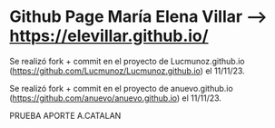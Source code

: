 # Github Page María Elena Villar --> https://elevillar.github.io/

Se  realizó fork + commit en el proyecto de Lucmunoz.github.io (https://github.com/Lucmunoz/Lucmunoz.github.io) el 11/11/23.

Se  realizó fork + commit en el proyecto de anuevo.github.io (https://github.com/anuevo/anuevo.github.io) el 11/11/23.



PRUEBA APORTE A.CATALAN
